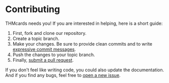 # Contributing

THMcards needs you! If you are interested in helping, here is a short guide:

1. First, fork and clone our repository.
2. Create a topic branch.
3. Make your changes. Be sure to provide clean commits and to write [expressive commit messages][commit-message].
4. Push the changes to your topic branch.
5. Finally, [submit a pull request][pull-request].

If you don't feel like writing code, you could also update the documentation. And if you find any bugs, feel free to [open a new issue][new-issue].

[commit-message]: http://tbaggery.com/2008/04/19/a-note-about-git-commit-messages.html
[pull-request]: https://github.com/prossel/we3final-vagrant/compare/
[new-issue]: https://github.com/prossel/we3final-vagrant/issues/new
